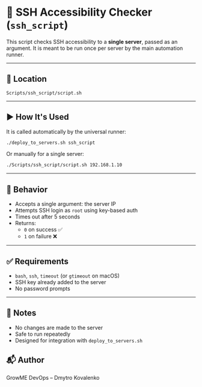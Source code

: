 # 🔐 SSH Accessibility Checker (`ssh_script`)

This script checks SSH accessibility to a **single server**, passed as an argument. It is meant to be run once per server by the main automation runner.

---

## 📂 Location

```
Scripts/ssh_script/script.sh
```

---

## ▶️ How It's Used

It is called automatically by the universal runner:

```bash
./deploy_to_servers.sh ssh_script
```

Or manually for a single server:

```bash
./Scripts/ssh_script/script.sh 192.168.1.10
```

---

## 📝 Behavior

- Accepts a single argument: the server IP
- Attempts SSH login as `root` using key-based auth
- Times out after 5 seconds
- Returns:
  - `0` on success ✅
  - `1` on failure ❌

---

## ✅ Requirements

- `bash`, `ssh`, `timeout` (or `gtimeout` on macOS)
- SSH key already added to the server
- No password prompts

---

## 📌 Notes

- No changes are made to the server
- Safe to run repeatedly
- Designed for integration with `deploy_to_servers.sh`

## 📬 Author

GrowME DevOps – Dmytro Kovalenko